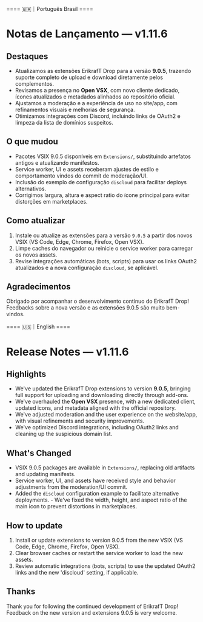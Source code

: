 ==== 🇧🇷｜Português Brasil ====

# Notas de Lançamento — v1.11.6

## Destaques
- Atualizamos as extensões ErikrafT Drop para a versão **9.0.5**, trazendo suporte completo de upload e download diretamente pelos complementos.
- Revisamos a presença no **Open VSX**, com novo cliente dedicado, ícones atualizados e metadados alinhados ao repositório oficial.
- Ajustamos a moderação e a experiência de uso no site/app, com refinamentos visuais e melhorias de segurança.
- Otimizamos integrações com Discord, incluindo links de OAuth2 e limpeza da lista de domínios suspeitos.

## O que mudou
- Pacotes VSIX 9.0.5 disponíveis em `Extensions/`, substituindo artefatos antigos e atualizando manifestos.
- Service worker, UI e assets receberam ajustes de estilo e comportamento vindos do commit de moderação/UI.
- Inclusão do exemplo de configuração `discloud` para facilitar deploys alternativos.
- Corrigimos largura, altura e aspect ratio do ícone principal para evitar distorções em marketplaces.

## Como atualizar
1. Instale ou atualize as extensões para a versão `9.0.5` a partir dos novos VSIX (VS Code, Edge, Chrome, Firefox, Open VSX).
2. Limpe caches do navegador ou reinicie o service worker para carregar os novos assets.
3. Revise integrações automáticas (bots, scripts) para usar os links OAuth2 atualizados e a nova configuração `discloud`, se aplicável.

## Agradecimentos
Obrigado por acompanhar o desenvolvimento contínuo do ErikrafT Drop! Feedbacks sobre a nova versão e as extensões 9.0.5 são muito bem-vindos.

==== 🇺🇸｜English ====

# Release Notes — v1.11.6

## Highlights
- We've updated the ErikrafT Drop extensions to version **9.0.5**, bringing full support for uploading and downloading directly through add-ons.
- We've overhauled the **Open VSX** presence, with a new dedicated client, updated icons, and metadata aligned with the official repository.
- We've adjusted moderation and the user experience on the website/app, with visual refinements and security improvements.
- We've optimized Discord integrations, including OAuth2 links and cleaning up the suspicious domain list.

## What's Changed
- VSIX 9.0.5 packages are available in `Extensions/`, replacing old artifacts and updating manifests.
- Service worker, UI, and assets have received style and behavior adjustments from the moderation/UI commit.
- Added the `discloud` configuration example to facilitate alternative deployments. - We've fixed the width, height, and aspect ratio of the main icon to prevent distortions in marketplaces.

## How to update
1. Install or update extensions to version 9.0.5 from the new VSIX (VS Code, Edge, Chrome, Firefox, Open VSX).
2. Clear browser caches or restart the service worker to load the new assets.
3. Review automatic integrations (bots, scripts) to use the updated OAuth2 links and the new 'discloud' setting, if applicable.

## Thanks
Thank you for following the continued development of ErikrafT Drop! Feedback on the new version and extensions 9.0.5 is very welcome.